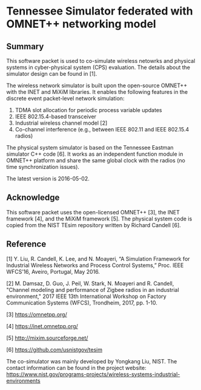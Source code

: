 # Tennessee Simulator federated with OMNET++ networking model

## Summary

This software packet is used to co-simulate wireless netowrks and physical systems in cyber-physical system (CPS) evaluation. The details about the simulator design can be found in [1]. 

The wireless network simulator is built upon the open-source OMNET++ with the INET and MiXiM libraries. It enables the following features in the discrete event packet-level network simulation:
1. TDMA slot allocation for periodic process variable updates
2. IEEE 802.15.4-based transceiver
3. Industrial wireless channel model [2]
4. Co-channel interference (e.g., between IEEE 802.11 and IEEE 802.15.4 radios)

The physical system simulator is based on the Tennessee Eastman simulator C++ code [6]. It works as an independent function module in OMNET++ platform and share the same global clock with the radios (no time synchronization issues).

The latest version is 2016-05-02.

## Acknowledge
This software packet uses the open-licensed OMNET++ [3], the INET framework [4], and the MiXiM framework [5]. The physical system code is copied from the NIST TEsim repository written by Richard Candell [6]. 

## Reference
[1] Y. Liu, R. Candell, K. Lee, and N. Moayeri, “A Simulation Framework for Industrial Wireless Networks and Process Control Systems,” Proc. IEEE WFCS’16, Aveiro, Portugal, May 2016.

[2] M. Damsaz, D. Guo, J. Peil, W. Stark, N. Moayeri and R. Candell, "Channel modeling and performance of Zigbee radios in an industrial environment," 2017 IEEE 13th International Workshop on Factory Communication Systems (WFCS), Trondheim, 2017, pp. 1-10.

[3] https://omnetpp.org/

[4] https://inet.omnetpp.org/

[5] http://mixim.sourceforge.net/

[6] https://github.com/usnistgov/tesim

The co-simulator was mainly developed by Yongkang Liu, NIST. The contact information can be found in the project website: https://www.nist.gov/programs-projects/wireless-systems-industrial-environments
